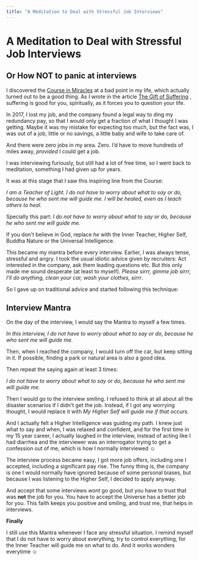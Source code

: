 ```yaml
---
title: "A Meditation to Deal with Stressful Job Interviews"
---
```


# A Meditation to Deal with Stressful Job Interviews

 

## Or How NOT to panic at interviews

 

I discovered the [Course in Miracles](/course-in-miracles) at a bad point in my life, which actually turned out to be a good thing. As I wrote in the article [The Gift of Suffering](/gift-of-suffering) , suffering is good for you, spiritually, as it forces you to question your life.

 

In 2017, I lost my job, and the company found a legal way to ding my redundancy pay, so that I would only get a fraction of what I thought I was getting. Maybe it was my mistake for expecting too much, but the fact was, I was out of a job, little or no savings, a little baby and wife to take care of.

 

And there were zero jobs in my area. Zero. I’d have to move hundreds of miles away, *provided* I could get a job.

 

I was interviewing furiously, but still had a lot of free time, so I went back to meditation, something I had given up for years.

 

It was at this stage that I saw this inspiring line from the Course:

 

*I am a Teacher of Light. I do not have to worry about what to say or do, because he who sent me will guide me. I will be healed, even as I teach others to heal.*

 

Specially this part: *I do not have to worry about what to say or do, because he who sent me will guide me.*



 If you don't believe in God, replace *he* with the Inner Teacher, Higher Self, Buddha Nature or the Universal Intelligence.



This became my mantra before every interview. Earlier, I was always tense, stressful and angry. I took the usual idiotic advice given by recruiters: Act interested in the company, ask them leading questions etc. But this only made me sound desperate (at least to myself). *Please sirrr, gimme job sirrr, I'll do anything, clean your car, wash your clothes, sirrr*.

So I gave up on traditional advice and started following this technique:

## Interview Mantra

On the day of the interview, I would say the Mantra to myself a few times.

*In this interview, I do not have to worry about what to say or do, because he who sent me will guide me.*

Then, when I reached the company, I would turn off the car, but keep sitting in it. If possible, finding a park or natural area is also a good idea.

Then repeat the saying again at least 3 times:

*I do not have to worry about what to say or do, because he who sent me will guide me.*

Then I would go to the interview smiling. I refused to think at all about all the disaster scenarios if I didn't get the job. Instead, if I got any worrying thought, I would replace it with *My Higher Self will guide me if that occurs.*

And I actually felt a Higher Intelligence was guiding my path. I knew just what to say and when, I was relaxed and confident, and for the first time in my 15 year career, I actually laughed in the interview, instead of acting like I had diarrhea and the interviewer was an interrogator trying to get a confession out of me, which is how I normally interviewed ☺ 

The interview process became easy, I got more job offers, including one I accepted, including a significant pay rise. The funny thing is, the company is one I would normally have ignored because of some personal biases, but because I was listening to the Higher Self, I decided to apply anyway.

And accept that some interviews *wont* go good, but you have to trust that was **not** the job for you. You have to accept the Universe has a better job for you. This faith keeps you positive and smiling, and trust me, that helps in interviews.

**Finally** 

I still use this Mantra whenever I face any stressful situation. I remind myself that I do not have to worry about everything, try to control everything, for the Inner Teacher will guide me on what to do. And it works wonders everytime ☺ 
